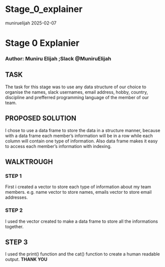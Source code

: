 Stage_0_explainer
================
muniruelijah
2025-02-07

# Stage 0 Explanier

### Author: Muniru Elijah ;Slack @MuniruElijah

## TASK

The task for this stage was to use any data structure of our choice to
organise the names, slack usernames, email address, hobby, country,
discipline and prefferred programming language of the member of our
team.

## PROPOSED SOLUTION

I chose to use a data frame to store the data in a structure manner,
because with a data frame each member’s information will be in a row
while each column will contain one type of information. Also data frame
makes it easy to access each member’s information with indexing.

## WALKTROUGH

### STEP 1

First i created a vector to store each type of information about my team
members. e.g. name vector to store names, emails vector to store email
addresses.

### STEP 2

I used the vector created to make a data frame to store all the
informations together.

## STEP 3

I used the print() function and the cat() function to create a human
readable output. **THANK YOU**
